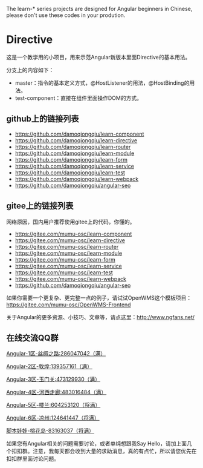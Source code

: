 The learn-* series projects are designed for Angular beginners in Chinese, please don't use these codes in your prodution.

# Directive
这是一个教学用的小项目，用来示范Angular新版本里面Directive的基本用法。

分支上的内容如下：
- master：指令的基本定义方式，@HostListener的用法，@HostBinding的用法。
- test-component：直接在组件里面操作DOM的方式。

## github上的链接列表

- https://github.com/damoqiongqiu/learn-component
- https://github.com/damoqiongqiu/learn-directive
- https://github.com/damoqiongqiu/learn-router
- https://github.com/damoqiongqiu/learn-module
- https://github.com/damoqiongqiu/learn-form
- https://github.com/damoqiongqiu/learn-service
- https://github.com/damoqiongqiu/learn-test
- https://github.com/damoqiongqiu/learn-webpack
- https://github.com/damoqiongqiu/angular-seo

## gitee上的链接列表

网络原因，国内用户推荐使用gitee上的代码，你懂的。

- https://gitee.com/mumu-osc/learn-component
- https://gitee.com/mumu-osc/learn-directive
- https://gitee.com/mumu-osc/learn-router
- https://gitee.com/mumu-osc/learn-module
- https://gitee.com/mumu-osc/learn-form
- https://gitee.com/mumu-osc/learn-service
- https://gitee.com/mumu-osc/learn-test
- https://gitee.com/mumu-osc/learn-webpack
- https://github.com/damoqiongqiu/angular-seo

如果你需要一个更复杂、更完整一点的例子，请试试OpenWMS这个模板项目：https://gitee.com/mumu-osc/OpenWMS-Frontend

关于Angular的更多资源、小技巧、文章等，请点这里：http://www.ngfans.net/

## 在线交流QQ群

<a target="_blank" href="//shang.qq.com/wpa/qunwpa?idkey=8db5ed802cbddbf6432d7ba7dc4f2a316be020442491eb41cbfb1a12434e8cc7" class="list-group-item"><i class="fa fa-qq" aria-hidden="true"></i> Angular-1区-丝绸之路:286047042（满）</a>

<a target="_blank" href="//shang.qq.com/wpa/qunwpa?idkey=cbfcd79e7e90939b0e2c519f475fac4792985ce2abc5ad45ec5e06ffcfe944dd" class="list-group-item"><i class="fa fa-qq" aria-hidden="true"></i> Angular-2区-敦煌:139357161（满）</a>

<a target="_blank" href="//shang.qq.com/wpa/qunwpa?idkey=639229c8b6ad0c3a9a8f381dddf5d7785780b20d8c37eb25c91ac73ea7d37a5f" class="list-group-item"><i class="fa fa-qq" aria-hidden="true"></i> Angular-3区-玉门关:473129930（满）</a>

<a target="_blank" href="//shang.qq.com/wpa/qunwpa?idkey=12add102af3f67910bdc0de753dee10ebada08ab485af7e38f4dfa0ee27476f7" class="list-group-item"><i class="fa fa-qq" aria-hidden="true"></i> Angular-4区-河西走廊:483016484（满）</a>

<a target="_blank" href="//shang.qq.com/wpa/qunwpa?idkey=1293a6494fb306ea29d281e320a8f4ef82285fa5300f73118e6ff7a79ce76036"
class="list-group-item"><i class="fa fa-qq" aria-hidden="true"></i>
Angular-5区-楼兰:604253120（将满）
</a>

<a target="_blank" href="//shang.qq.com/wpa/qunwpa?idkey=fcd880ba919983dc85690642d48cf00ad0affd8d35de5f30542c895e622a8ab8"
class="list-group-item"><i class="fa fa-qq" aria-hidden="true"></i>
Angular-6区-凉州:124641447（将满）
</a>

<a target="_blank" href="//shang.qq.com/wpa/qunwpa?idkey=5d6b8c5296e4806142b8422ae7abca6f27b9b9b992a4dac80dc1392644e8970a"><i class="fa fa-qq" aria-hidden="true"></i>脚本娃娃-桃花岛-83163037（将满）</a>

如果您有Angular相关的问题需要讨论，或者单纯想跟我Say Hello，请加上面几个扣扣群。注意，我每天都会收到大量的求助消息，真的有点忙，所以请您优先在扣扣群里面讨论问题。